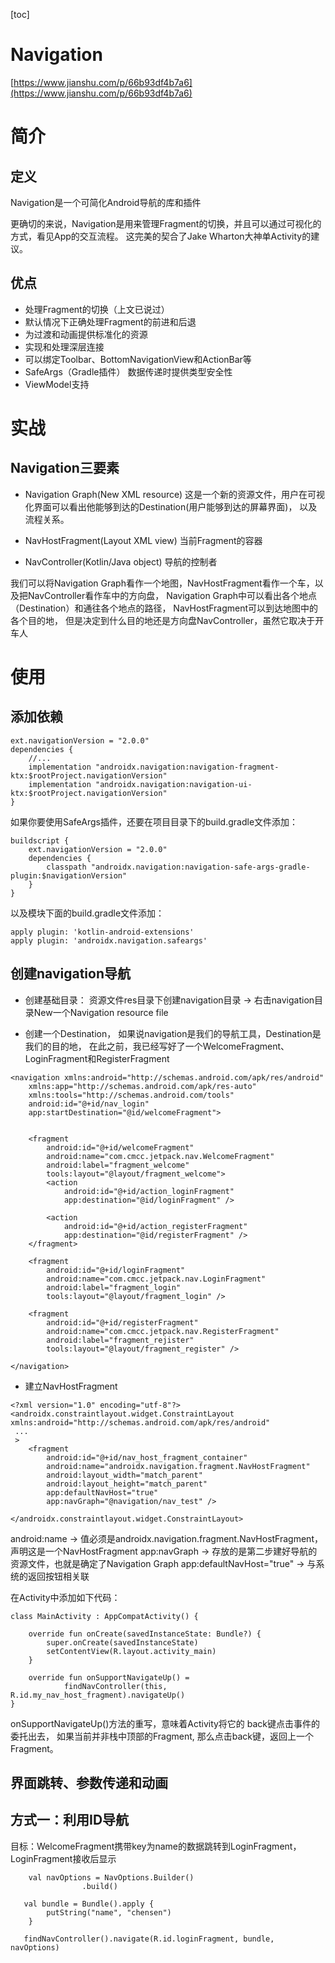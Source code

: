 [toc]

# Navigation
[https://www.jianshu.com/p/66b93df4b7a6](https://www.jianshu.com/p/66b93df4b7a6)


# 简介

## 定义
Navigation是一个可简化Android导航的库和插件

更确切的来说，Navigation是用来管理Fragment的切换，并且可以通过可视化的方式，看见App的交互流程。
这完美的契合了Jake Wharton大神单Activity的建议。

## 优点

- 处理Fragment的切换（上文已说过）
- 默认情况下正确处理Fragment的前进和后退
- 为过渡和动画提供标准化的资源
- 实现和处理深层连接
- 可以绑定Toolbar、BottomNavigationView和ActionBar等
- SafeArgs（Gradle插件） 数据传递时提供类型安全性
- ViewModel支持



#  实战
##  Navigation三要素
            
- Navigation Graph(New XML resource)
这是一个新的资源文件，用户在可视化界面可以看出他能够到达的Destination(用户能够到达的屏幕界面)，
以及流程关系。

- NavHostFragment(Layout XML view)
当前Fragment的容器

- NavController(Kotlin/Java object)
导航的控制者

我们可以将Navigation Graph看作一个地图，NavHostFragment看作一个车，以及把NavController看作车中的方向盘，
Navigation Graph中可以看出各个地点（Destination）和通往各个地点的路径，
NavHostFragment可以到达地图中的各个目的地，
但是决定到什么目的地还是方向盘NavController，虽然它取决于开车人


# 使用

## 添加依赖

```
ext.navigationVersion = "2.0.0"
dependencies {
    //... 
    implementation "androidx.navigation:navigation-fragment-ktx:$rootProject.navigationVersion"
    implementation "androidx.navigation:navigation-ui-ktx:$rootProject.navigationVersion"
}
```
如果你要使用SafeArgs插件，还要在项目目录下的build.gradle文件添加：
```
buildscript {
    ext.navigationVersion = "2.0.0"
    dependencies {
        classpath "androidx.navigation:navigation-safe-args-gradle-plugin:$navigationVersion"
    }
}
```

以及模块下面的build.gradle文件添加：
```
apply plugin: 'kotlin-android-extensions'
apply plugin: 'androidx.navigation.safeargs'
```

## 创建navigation导航

- 创建基础目录：
资源文件res目录下创建navigation目录 -> 右击navigation目录New一个Navigation resource file

- 创建一个Destination，
如果说navigation是我们的导航工具，Destination是我们的目的地，
在此之前，我已经写好了一个WelcomeFragment、LoginFragment和RegisterFragment

```
<navigation xmlns:android="http://schemas.android.com/apk/res/android"
    xmlns:app="http://schemas.android.com/apk/res-auto"
    xmlns:tools="http://schemas.android.com/tools"
    android:id="@+id/nav_login"
    app:startDestination="@id/welcomeFragment">


    <fragment
        android:id="@+id/welcomeFragment"
        android:name="com.cmcc.jetpack.nav.WelcomeFragment"
        android:label="fragment_welcome"
        tools:layout="@layout/fragment_welcome">
        <action
            android:id="@+id/action_loginFragment"
            app:destination="@id/loginFragment" />

        <action
            android:id="@+id/action_registerFragment"
            app:destination="@id/registerFragment" />
    </fragment>

    <fragment
        android:id="@+id/loginFragment"
        android:name="com.cmcc.jetpack.nav.LoginFragment"
        android:label="fragment_login"
        tools:layout="@layout/fragment_login" />

    <fragment
        android:id="@+id/registerFragment"
        android:name="com.cmcc.jetpack.nav.RegisterFragment"
        android:label="fragment_rejister"
        tools:layout="@layout/fragment_register" />

</navigation>
```


- 建立NavHostFragment

```
<?xml version="1.0" encoding="utf-8"?>
<androidx.constraintlayout.widget.ConstraintLayout xmlns:android="http://schemas.android.com/apk/res/android"
 ...
 >
    <fragment
        android:id="@+id/nav_host_fragment_container"
        android:name="androidx.navigation.fragment.NavHostFragment"
        android:layout_width="match_parent"
        android:layout_height="match_parent"
        app:defaultNavHost="true"
        app:navGraph="@navigation/nav_test" />

</androidx.constraintlayout.widget.ConstraintLayout>
```


android:name   ->  值必须是androidx.navigation.fragment.NavHostFragment，声明这是一个NavHostFragment
app:navGraph   ->  存放的是第二步建好导航的资源文件，也就是确定了Navigation Graph
app:defaultNavHost="true"  -> 与系统的返回按钮相关联

在Activity中添加如下代码：

```
class MainActivity : AppCompatActivity() {

    override fun onCreate(savedInstanceState: Bundle?) {
        super.onCreate(savedInstanceState)
        setContentView(R.layout.activity_main)
    }

    override fun onSupportNavigateUp() =
            findNavController(this, R.id.my_nav_host_fragment).navigateUp()
}
```

onSupportNavigateUp()方法的重写，意味着Activity将它的 back键点击事件的委托出去，
如果当前并非栈中顶部的Fragment, 那么点击back键，返回上一个Fragment。


 
## 界面跳转、参数传递和动画

## 方式一：利用ID导航

目标：WelcomeFragment携带key为name的数据跳转到LoginFragment，LoginFragment接收后显示
```
    val navOptions = NavOptions.Builder()
                .build()

   val bundle = Bundle().apply {
        putString("name", "chensen")
    }

   findNavController().navigate(R.id.loginFragment, bundle, navOptions)

```

```


```
















#
















